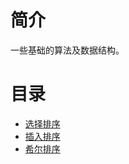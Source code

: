 # 简介

一些基础的算法及数据结构。

# 目录

* [选择排序](/sort/selection.md)
* [插入排序](/sort/insertion.md)
* [希尔排序](/sort/shell.md)



